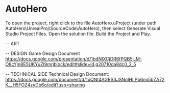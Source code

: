# AutoHero



To open the project, right click to the file AutoHero.uProject (under path AutoHero\UnrealProj\SourceCode\AutoHero), then select Generate Visual Studio Project Files.
Open the solution file. Build the Project and Play.

-- ART

-- DESIGN
Game Design Document
https://docs.google.com/presentation/d/1bdNIXCjDR6fPQB5j_M-O8cYjn8E5UKYuZl9mrjblock/edit#slide=id.g20710da8dc0_2_5

-- TECHNICAL SIDE
Technical Design Document:
https://docs.google.com/document/d/1uQNt4AGRS3JSNnIHLPb6mi5bZA72K__H5FOZ4zyDb6o/edit?usp=sharing
